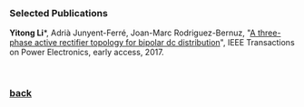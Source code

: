 <br />

### Selected Publications
  
**Yitong Li***, Adrià Junyent-Ferré, Joan-Marc Rodriguez-Bernuz, "[A three-phase active rectifier topology for bipolar dc distribution](http://ieeexplore.ieee.org/document/7921443/#full-text-section)", IEEE Transactions on Power Electronics, early access, 2017.  

<br />

### [back](https://yt-li.github.io/)
